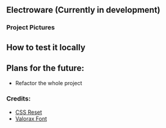 ## Electroware (Currently in development)


### Project Pictures

## How to test it locally 


## Plans for the future:
- Refactor the whole project

### Credits:
- [CSS Reset](https://meyerweb.com/eric/tools/css/reset/)
- [Valorax Font](https://befonts.com/valorax-font.html)
